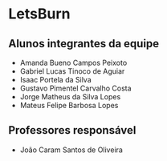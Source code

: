 # LetsBurn

## Alunos integrantes da equipe

* Amanda Bueno Campos Peixoto
* Gabriel Lucas Tinoco de Aguiar
* Isaac Portela da Silva
* Gustavo Pimentel Carvalho Costa
* Jorge Matheus da Silva Lopes
* Mateus Felipe Barbosa Lopes


## Professores responsável

* João Caram Santos de Oliveira


